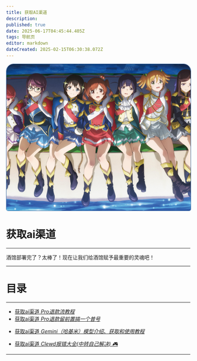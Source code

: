 ```yaml
---
title: 获取AI渠道
description: 
published: true
date: 2025-06-17T04:45:44.405Z
tags: 导航页
editor: markdown
dateCreated: 2025-02-15T06:30:38.072Z
---
```


<div id="page-root-div" style="position: relative; width: 100%; height: 50%; text-align: center;">
    <!-- 背景图片 -->
    <img src="/all_upload_files_should_in_here/sandbox_area/fangsuqi/部署墙纸.jpg" alt="封面图" id="cover-image" style="width: 100%; height: 400px; object-fit: cover; object-position: 50% 0%;filter: blur(0.7px); border-radius: 20px 20px 5px 5px; border: 1px solid rgba(52, 100, 158);">
</div>

# 获取ai渠道
---
酒馆部署完了？太棒了！现在让我们给酒馆赋予最重要的灵魂吧！

---
# 目录
---
<ul class="links-list">
  <li>
    <a href="/智识库/类脑教程/获取AI渠道/Pro退款流教程" class="is-internal-link is-valid-page">获取ai渠道
      <em>Pro退款流教程</em>
    </a>
  </li>
  <li>
    <a href="/智识库/sandbox/神明，你也不想我刷不了怨念吧/Pro退款留前置搞一个普号" class="is-internal-link is-valid-page">获取ai渠道
      <em>Pro退款留前置搞一个普号</em>
    </a>
  </li>
</ul>
<ul class="links-list">
  <li>
    <a href="/智识库/类脑教程/获取AI渠道/Gemini（哈基米）模型介绍、获取和使用教程" class="is-intaernal-link is-valid-page">获取ai渠道
      <em>Gemini（哈基米）模型介绍、获取和使用教程</em>
    </a>
  </li>
</ul>
<ul class="links-list">
  <li>
    <a href="/智识库/类脑教程/获取AI渠道/Clewd报错大全（中转自己解决）" class="is-internal-link is-valid-page">获取ai渠道
      <em>Clewd报错大全(中转自己解决) 🎮</em>
    </a>
  </li>
</ul>




---